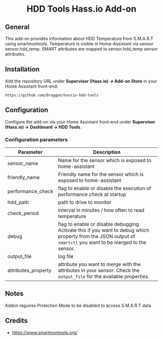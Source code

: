 <div align="center">
<h1>HDD Tools Hass.io Add-on</h1>
</div>

## General

This add-on provides information about HDD Temperature from S.M.A.R.T using smartmontools.
Temperature is visible in Home-Assistant via sensor sensor.hdd_temp.
SMART attributes are mapped to sensor.hdd_temp sensor attributes.

## Installation

Add the repository URL under **Supervisor (Hass.io) → Add-on Store** in your Home Assistant front-end:

    https://github.com/Draggon/hassio-hdd-tools


## Configuration

Configure the add-on via your Home Assistant front-end under **Supervisor (Hass.io) → Dashboard → HDD Tools**.

### Configuration parameters

| Parameter | Description |
|-----------|-------------|
| sensor_name | Name for the sensor which is exposed to home-assistant
| friendly_name | Friendly name for the sensor which is exposed to home-assistant
| performance_check | flag to enable or disable the execution of performance check at startup
| hdd_path | path to drive to monitor
| check_period | interval in minutes / how often to read temperature
| debug | flag to enable or disable debugging. Activate this if you want to debug which property from the JSON output of `smartctl` you want to be merged to the sensor.
| output_file | log file
| attributes_property | attribute you want to merge with the attributes in your sensor. Check the `output_file` for the available properties.

## Notes

Addon reguires Protection Mode to be disabled to access S.M.A.R.T data

## Credits

- https://www.smartmontools.org/
